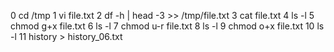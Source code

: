  0 cd /tmp
   1 vi file.txt
   2 df -h | head -3 >> /tmp/file.txt 
   3 cat file.txt 
   4 ls -l
   5 chmod g+x file.txt
   6 ls -l
   7 chmod u-r file.txt
   8 ls -l
   9 chmod o+x file.txt
  10 ls -l
  11 history > history_06.txt
